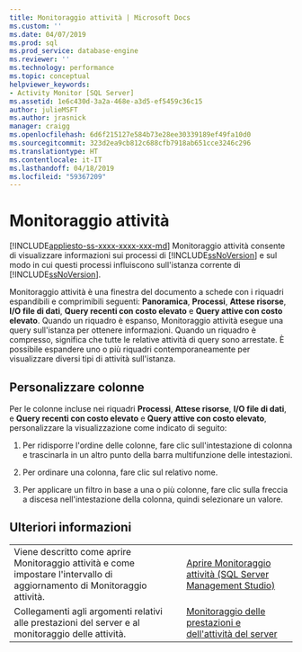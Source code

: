 ```yaml
---
title: Monitoraggio attività | Microsoft Docs
ms.custom: ''
ms.date: 04/07/2019
ms.prod: sql
ms.prod_service: database-engine
ms.reviewer: ''
ms.technology: performance
ms.topic: conceptual
helpviewer_keywords:
- Activity Monitor [SQL Server]
ms.assetid: 1e6c430d-3a2a-468e-a3d5-ef5459c36c15
author: julieMSFT
ms.author: jrasnick
manager: craigg
ms.openlocfilehash: 6d6f215127e584b73e28ee30339189ef49fa10d0
ms.sourcegitcommit: 323d2ea9cb812c688cfb7918ab651cce3246c296
ms.translationtype: HT
ms.contentlocale: it-IT
ms.lasthandoff: 04/18/2019
ms.locfileid: "59367209"
---
```

# <a name="activity-monitor"></a>Monitoraggio attività
[!INCLUDE[appliesto-ss-xxxx-xxxx-xxx-md](../../includes/appliesto-ss-xxxx-xxxx-xxx-md.md)]
Monitoraggio attività consente di visualizzare informazioni sui processi di [!INCLUDE[ssNoVersion](../../includes/ssnoversion-md.md)] e sul modo in cui questi processi influiscono sull'istanza corrente di [!INCLUDE[ssNoVersion](../../includes/ssnoversion-md.md)].  
  
Monitoraggio attività è una finestra del documento a schede con i riquadri espandibili e comprimibili seguenti: **Panoramica**, **Processi**, **Attese risorse**, **I/O file di dati**, **Query recenti con costo elevato** e **Query attive con costo elevato**. Quando un riquadro è espanso, Monitoraggio attività esegue una query sull'istanza per ottenere informazioni. Quando un riquadro è compresso, significa che tutte le relative attività di query sono arrestate. È possibile espandere uno o più riquadri contemporaneamente per visualizzare diversi tipi di attività sull'istanza.  
 
## <a name="customize-columns"></a>Personalizzare colonne 
Per le colonne incluse nei riquadri **Processi**, **Attese risorse**, **I/O file di dati**, e **Query recenti con costo elevato** e **Query attive con costo elevato**, personalizzare la visualizzazione come indicato di seguito:  
  
1.  Per ridisporre l'ordine delle colonne, fare clic sull'intestazione di colonna e trascinarla in un altro punto della barra multifunzione delle intestazioni.  
  
2.  Per ordinare una colonna, fare clic sul relativo nome.  
  
3.  Per applicare un filtro in base a una o più colonne, fare clic sulla freccia a discesa nell'intestazione della colonna, quindi selezionare un valore.  
  
## <a name="more-information"></a>Ulteriori informazioni  
   
|||  
|-|-|  
|Viene descritto come aprire Monitoraggio attività e come impostare l'intervallo di aggiornamento di Monitoraggio attività.|[Aprire Monitoraggio attività &#40;SQL Server Management Studio&#41;](../../relational-databases/performance-monitor/open-activity-monitor-sql-server-management-studio.md)|  
|Collegamenti agli argomenti relativi alle prestazioni del server e al monitoraggio delle attività.|[Monitoraggio delle prestazioni e dell'attività del server](../../relational-databases/performance/server-performance-and-activity-monitoring.md)|  
  
  
